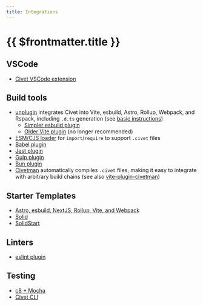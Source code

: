 ```yaml
---
title: Integrations
---
```


# {{ $frontmatter.title }}

## VSCode

- [Civet VSCode extension](https://marketplace.visualstudio.com/items?itemName=DanielX.civet)

## Build tools

- [unplugin](https://github.com/DanielXMoore/Civet/blob/main/source/unplugin) integrates Civet into Vite, esbuild, Astro, Rollup, Webpack, and Rspack, including `.d.ts` generation (see [basic instructions](https://civet.dev/getting-started#building-a-project))
  - [Simpler esbuild plugin](https://github.com/DanielXMoore/Civet/blob/main/source/esbuild-plugin.civet)
  - [Older Vite plugin](https://github.com/edemaine/vite-plugin-civet) (no longer recommended)
- [ESM/CJS loader](https://github.com/DanielXMoore/Civet/blob/main/register.js) for `import`/`require` to support `.civet` files
- [Babel plugin](https://github.com/DanielXMoore/Civet/blob/main/source/babel-plugin.civet)
- [Jest plugin](https://github.com/DanielXMoore/Civet/blob/main/integration/jest)
- [Gulp plugin](https://github.com/DanielXMoore/Civet/tree/main/integration/gulp)
- [Bun plugin](https://github.com/DanielXMoore/Civet/blob/main/source/bun-civet.civet)
- [Civetman](https://github.com/zihan-ch/civetman) automatically compiles `.civet` files, making it easy to integrate with arbitrary build chains (see also [vite-plugin-civetman](https://github.com/krist7599555/vite-plugin-civetman))

## Starter Templates

- [Astro, esbuild, NextJS, Rollup, Vite, and Webpack](https://github.com/DanielXMoore/Civet/blob/main/integration/unplugin-examples)
- [Solid](https://github.com/orenelbaum/solid-civet-template)
- [SolidStart](https://github.com/orenelbaum/solid-start-civet-template)

## Linters

- [eslint plugin](https://github.com/DanielXMoore/Civet/blob/main/integration/eslint)

## Testing

- [c8 + Mocha](https://github.com/DanielXMoore/Civet#c8--mocha)
- [Civet CLI](https://civet.dev/getting-started#executing-code)
